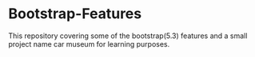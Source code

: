 # Bootstrap-Features
This repository covering some of the bootstrap(5.3) features and a small project name car museum for learning purposes.
